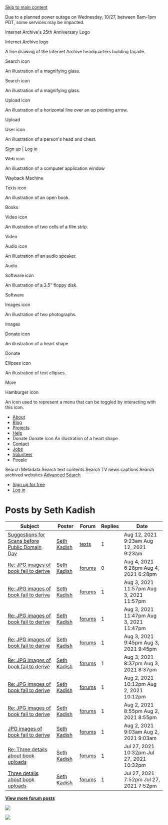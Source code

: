 <a href="#maincontent" class="hidden-for-screen-readers">Skip to main content</a>

Due to a planned power outage on Wednesday, 10/27, between 8am-1pm PDT, some services may be impacted.

Internet Archive's 25th Anniversary Logo

Internet Archive logo

A line drawing of the Internet Archive headquarters building façade.

Search icon

An illustration of a magnifying glass.

Search icon

An illustration of a magnifying glass.

Upload icon

An illustration of a horizontal line over an up pointing arrow.

<span class="style-scope primary-nav">Upload</span>

User icon

An illustration of a person's head and chest.

<span class="style-scope login-button"> <a href="https://archive.org/account/signup" class="style-scope login-button">Sign up</a> | <a href="https://archive.org/account/login" class="style-scope login-button">Log in</a> </span>

Web icon

An illustration of a computer application window

<span class="label style-scope media-button">Wayback Machine</span>

Texts icon

An illustration of an open book.

<span class="label style-scope media-button">Books</span>

Video icon

An illustration of two cells of a film strip.

<span class="label style-scope media-button">Video</span>

Audio icon

An illustration of an audio speaker.

<span class="label style-scope media-button">Audio</span>

Software icon

An illustration of a 3.5" floppy disk.

<span class="label style-scope media-button">Software</span>

Images icon

An illustration of two photographs.

<span class="label style-scope media-button">Images</span>

Donate icon

An illustration of a heart shape

<span class="label style-scope media-button">Donate</span>

Ellipses icon

An illustration of text ellipses.

<span class="label style-scope media-button">More</span>

Hamburger icon

An icon used to represent a menu that can be toggled by interacting with this icon.

-   <a href="https://archive.org/about/" class="about style-scope desktop-subnav">About</a>
-   <a href="https://blog.archive.org/" class="blog style-scope desktop-subnav">Blog</a>
-   <a href="https://archive.org/projects/" class="projects style-scope desktop-subnav">Projects</a>
-   <a href="https://archive.org/about/faqs.php" class="help style-scope desktop-subnav">Help</a>
-   Donate
    Donate icon
    An illustration of a heart shape
-   <a href="https://archive.org/about/contact.php" class="contact style-scope desktop-subnav">Contact</a>
-   <a href="https://archive.org/about/jobs.php" class="jobs style-scope desktop-subnav">Jobs</a>
-   <a href="https://archive.org/about/volunteerpositions.php" class="volunteer style-scope desktop-subnav">Volunteer</a>
-   <a href="https://archive.org/about/bios.php" class="people style-scope desktop-subnav">People</a>

Search Metadata Search text contents Search TV news captions Search archived websites <a href="https://archive.org/advancedsearch.php" class="advanced-search style-scope search-menu">Advanced Search</a>

-   <a href="https://archive.org/account/signup" class="style-scope signed-out-dropdown">Sign up for free</a>
-   <a href="https://archive.org/account/login" class="style-scope signed-out-dropdown">Log in</a>

Posts by Seth Kadish
====================

<table><thead><tr class="header"><th>Subject</th><th>Poster</th><th>Forum</th><th>Replies</th><th>Date</th></tr></thead><tbody><tr class="odd"><td><a href="/post/1116746">Suggestions for Scans before Public Domain Day</a></td><td><a href="/iathreads/forum-display.php?poster=%20Seth%20Kadish">Seth Kadish</a></td><td><a href="/details/texts&amp;tab=forum">texts</a></td><td>1</td><td>Aug 12, 2021 9:23am <span class="hidden-md hidden-lg smalldate">Aug 12, 2021 9:23am</span></td></tr><tr class="even"><td><a href="/post/1116642">Re: JPG images of book fail to derive</a></td><td><a href="/iathreads/forum-display.php?poster=%20Seth%20Kadish">Seth Kadish</a></td><td><a href="/iathreads/forums.php#forum">forums</a></td><td>0</td><td>Aug 4, 2021 6:28pm <span class="hidden-md hidden-lg smalldate">Aug 4, 2021 6:28pm</span></td></tr><tr class="odd"><td><a href="/post/1116618">Re: JPG images of book fail to derive</a></td><td><a href="/iathreads/forum-display.php?poster=%20Seth%20Kadish">Seth Kadish</a></td><td><a href="/iathreads/forums.php#forum">forums</a></td><td>1</td><td>Aug 3, 2021 11:57pm <span class="hidden-md hidden-lg smalldate">Aug 3, 2021 11:57pm</span></td></tr><tr class="even"><td><a href="/post/1116617">Re: JPG images of book fail to derive</a></td><td><a href="/iathreads/forum-display.php?poster=%20Seth%20Kadish">Seth Kadish</a></td><td><a href="/iathreads/forums.php#forum">forums</a></td><td>1</td><td>Aug 3, 2021 11:47pm <span class="hidden-md hidden-lg smalldate">Aug 3, 2021 11:47pm</span></td></tr><tr class="odd"><td><a href="/post/1116613">Re: JPG images of book fail to derive</a></td><td><a href="/iathreads/forum-display.php?poster=%20Seth%20Kadish">Seth Kadish</a></td><td><a href="/iathreads/forums.php#forum">forums</a></td><td>1</td><td>Aug 3, 2021 9:45pm <span class="hidden-md hidden-lg smalldate">Aug 3, 2021 9:45pm</span></td></tr><tr class="even"><td><a href="/post/1116607">Re: JPG images of book fail to derive</a></td><td><a href="/iathreads/forum-display.php?poster=%20Seth%20Kadish">Seth Kadish</a></td><td><a href="/iathreads/forums.php#forum">forums</a></td><td>1</td><td>Aug 3, 2021 8:37pm <span class="hidden-md hidden-lg smalldate">Aug 3, 2021 8:37pm</span></td></tr><tr class="odd"><td><a href="/post/1116591">Re: JPG images of book fail to derive</a></td><td><a href="/iathreads/forum-display.php?poster=%20Seth%20Kadish">Seth Kadish</a></td><td><a href="/iathreads/forums.php#forum">forums</a></td><td>1</td><td>Aug 2, 2021 10:12pm <span class="hidden-md hidden-lg smalldate">Aug 2, 2021 10:12pm</span></td></tr><tr class="even"><td><a href="/post/1116589">Re: JPG images of book fail to derive</a></td><td><a href="/iathreads/forum-display.php?poster=%20Seth%20Kadish">Seth Kadish</a></td><td><a href="/iathreads/forums.php#forum">forums</a></td><td>1</td><td>Aug 2, 2021 8:55pm <span class="hidden-md hidden-lg smalldate">Aug 2, 2021 8:55pm</span></td></tr><tr class="odd"><td><a href="/post/1116567">JPG images of book fail to derive</a></td><td><a href="/iathreads/forum-display.php?poster=%20Seth%20Kadish">Seth Kadish</a></td><td><a href="/iathreads/forums.php#forum">forums</a></td><td>1</td><td>Aug 2, 2021 9:03am <span class="hidden-md hidden-lg smalldate">Aug 2, 2021 9:03am</span></td></tr><tr class="even"><td><a href="/post/1116473">Re: Three details about book uploads</a></td><td><a href="/iathreads/forum-display.php?poster=%20Seth%20Kadish">Seth Kadish</a></td><td><a href="/iathreads/forums.php#forum">forums</a></td><td>1</td><td>Jul 27, 2021 10:32pm <span class="hidden-md hidden-lg smalldate">Jul 27, 2021 10:32pm</span></td></tr><tr class="odd"><td><a href="/post/1116469">Three details about book uploads</a></td><td><a href="/iathreads/forum-display.php?poster=%20Seth%20Kadish">Seth Kadish</a></td><td><a href="/iathreads/forums.php#forum">forums</a></td><td>1</td><td>Jul 27, 2021 7:52pm <span class="hidden-md hidden-lg smalldate">Jul 27, 2021 7:52pm</span></td></tr></tbody></table>

  
**[View more forum posts](/iathreads/forum-display.php?poster=%20Seth%20Kadish&limit=100)**

![](//analytics.archive.org/0.gif?kind=track_js&track_js_case=control&cache_bust=1022394462)

![](//analytics.archive.org/0.gif?kind=track_js&track_js_case=disabled&cache_bust=531507519)
